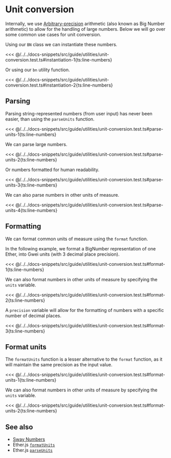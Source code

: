 # Unit conversion

Internally, we use [Arbitrary-precision](https://mathworld.wolfram.com/ArbitraryPrecision.html) arithmetic (also known as Big Number arithmetic) to allow for the handling of large numbers. Below we will go over some common use cases for unit conversion.

Using our `BN` class we can instantiate these numbers.

<<< @/../../docs-snippets/src/guide/utilities/unit-conversion.test.ts#instantiation-1{ts:line-numbers}

Or using our `bn` utility function.

<<< @/../../docs-snippets/src/guide/utilities/unit-conversion.test.ts#instantiation-2{ts:line-numbers}

## Parsing

Parsing string-represented numbers (from user input) has never been easier, than using the `parseUnits` function.

<<< @/../../docs-snippets/src/guide/utilities/unit-conversion.test.ts#parse-units-1{ts:line-numbers}

We can parse large numbers.

<<< @/../../docs-snippets/src/guide/utilities/unit-conversion.test.ts#parse-units-2{ts:line-numbers}

Or numbers formatted for human readability.

<<< @/../../docs-snippets/src/guide/utilities/unit-conversion.test.ts#parse-units-3{ts:line-numbers}

We can also parse numbers in other units of measure.

<<< @/../../docs-snippets/src/guide/utilities/unit-conversion.test.ts#parse-units-4{ts:line-numbers}

## Formatting

We can format common units of measure using the `format` function.

In the following example, we format a BigNumber representation of one Ether, into Gwei units (with 3 decimal place precision).

<<< @/../../docs-snippets/src/guide/utilities/unit-conversion.test.ts#format-1{ts:line-numbers}

We can also format numbers in other units of measure by specifying the `units` variable.

<<< @/../../docs-snippets/src/guide/utilities/unit-conversion.test.ts#format-2{ts:line-numbers}

A `precision` variable will allow for the formatting of numbers with a specific number of decimal places.

<<< @/../../docs-snippets/src/guide/utilities/unit-conversion.test.ts#format-3{ts:line-numbers}

## Format units

The `formatUnits` function is a lesser alternative to the `format` function, as it will maintain the same precision as the input value.

<<< @/../../docs-snippets/src/guide/utilities/unit-conversion.test.ts#format-units-1{ts:line-numbers}

We can also format numbers in other units of measure by specifying the `units` variable.

<<< @/../../docs-snippets/src/guide/utilities/unit-conversion.test.ts#format-units-2{ts:line-numbers}

## See also

- [Sway Numbers](../types/numbers.md)
- Ether.js [`formatUnits`](https://docs.ethers.org/v5/api/utils/display-logic/#utils-formatUnits)
- Ether.js [`parseUnits`](https://docs.ethers.org/v5/api/utils/display-logic/#utils-parseUnits)